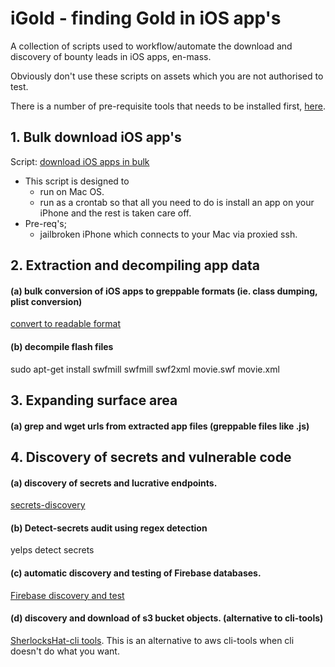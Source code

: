 # iGold - finding Gold in iOS app's
A collection of scripts used to workflow/automate the download and discovery of bounty leads in iOS apps, en-mass. 

Obviously don't use these scripts on assets which you are not authorised to test. 

There is a number of pre-requisite tools that needs to be installed first, [here](https://github.com/SherlocksHat/iGold/blob/master/install.sh). 

## 1. Bulk download iOS app's

Script: [download iOS apps in bulk](https://github.com/SherlocksHat/iGold/blob/master/scripts/1-iOS-bulk-regular-download.sh)
  * This script is designed to
    * run on Mac OS.
    * run as a crontab so that all you need to do is install an app on your iPhone and the rest is taken care off. 
   * Pre-req's; 
     * jailbroken iPhone which connects to your Mac via proxied ssh.
     
## 2. Extraction and decompiling app data

#### (a) bulk conversion of iOS apps to greppable formats (ie. class dumping, plist conversion)
  [convert to readable format](https://github.com/SherlocksHat/iGold/blob/master/scripts/2-iOS-bulk-conversion.sh)
 
#### (b) decompile flash files
sudo apt-get install swfmill
swfmill swf2xml movie.swf movie.xml

## 3. Expanding surface area

#### (a) grep and wget urls from extracted app files (greppable files like .js)

## 4. Discovery of secrets and vulnerable code

#### (a) discovery of secrets and lucrative endpoints. 
  [secrets-discovery](https://github.com/SherlocksHat/iGold/blob/master/scripts/6-interesting-urls.sh)
  
#### (b) Detect-secrets audit using regex detection
  yelps detect secrets
  
#### (c) automatic discovery and testing of Firebase databases. 
  [Firebase discovery and test](https://github.com/SherlocksHat/iGold/blob/master/scripts/3-firebase-discover-test.sh)
  
#### (d) discovery and download of s3 bucket objects. (alternative to cli-tools)
  [SherlocksHat-cli tools](https://github.com/SherlocksHat/iGold/blob/master/scripts/5-s3-bucket-list-objects.sh). This is an alternative to aws cli-tools when cli doesn't do what you want. 
